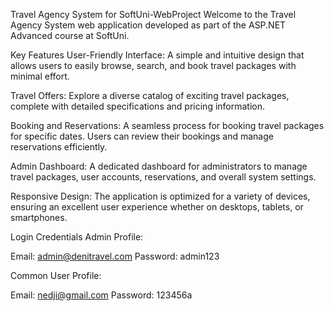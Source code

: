 Travel Agency System for SoftUni-WebProject
Welcome to the Travel Agency System web application developed as part of the ASP.NET Advanced course at SoftUni.

Key Features
User-Friendly Interface: A simple and intuitive design that allows users to easily browse, search, and book travel packages with minimal effort.

Travel Offers: Explore a diverse catalog of exciting travel packages, complete with detailed specifications and pricing information.

Booking and Reservations: A seamless process for booking travel packages for specific dates. Users can review their bookings and manage reservations efficiently.

Admin Dashboard: A dedicated dashboard for administrators to manage travel packages, user accounts, reservations, and overall system settings.

Responsive Design: The application is optimized for a variety of devices, ensuring an excellent user experience whether on desktops, tablets, or smartphones.

Login Credentials
Admin Profile: 

Email: admin@denitravel.com
Password: admin123

Common User Profile:

Email: nedji@gmail.com
Password: 123456a
